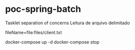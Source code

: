 # poc-spring-batch
Tasklet separation of concerns
Leitura de arquivo delimitado 


fileName=file:files/client.txt


docker-compose up -d
docker-compose stop
